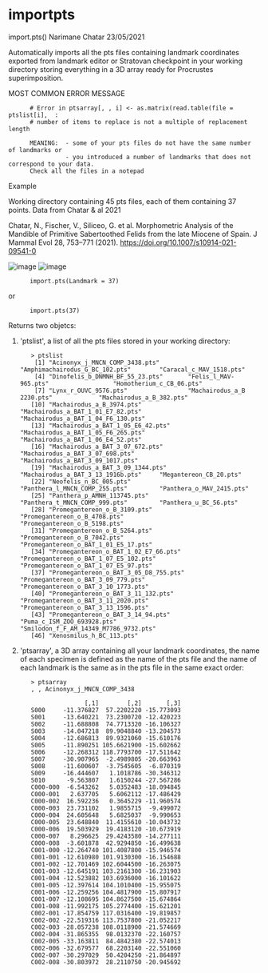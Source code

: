 # importpts

import.pts() 
Narimane Chatar 
23/05/2021

Automatically imports all the pts files containing landmark coordinates exported from landmark editor or Stratovan checkpoint in your working directory storing everything in a 3D array ready for Procrustes superimposition. 

 MOST COMMON ERROR MESSAGE 

          # Error in ptsarray[, , i] <- as.matrix(read.table(file = ptslist[i],  : 
          # number of items to replace is not a multiple of replacement length

          MEANING:  - some of your pts files do not have the same number of landmarks or 
                    - you introduced a number of landmarks that does not correspond to your data. 
          Check all the files in a notepad
         
Example

Working directory containing 45 pts files, each of them containing 37 points. Data from Chatar & al 2021 

  Chatar, N., Fischer, V., Siliceo, G. et al. Morphometric Analysis of the Mandible of Primitive Sabertoothed Felids from the late Miocene of Spain. J Mammal Evol 28, 753–771 (2021). https://doi.org/10.1007/s10914-021-09541-0

![image](https://user-images.githubusercontent.com/73315118/187622811-d910c44f-e60e-4166-b58f-126c1e0b6b54.png)
![image](https://user-images.githubusercontent.com/73315118/187623034-b9116566-7e59-46b7-9535-d54e124fd00f.png)

          import.pts(Landmark = 37)
or 

          import.pts(37)

Returns two objetcs:
1. 'ptslist', a list of all the pts files stored in your working directory:

          > ptslist
           [1] "Acinonyx_j_MNCN_COMP_3438.pts"        "Amphimachairodus_G_BC_102.pts"        "Caracal_c_MAV_1518.pts"              
           [4] "Dinofelis_b_DNMNH_BF_55_23.pts"       "Felis_l_MAV-965.pts"                  "Homotherium_c_CB_06.pts"             
           [7] "Lynx_r_OUVC_9576.pts"                 "Machairodus_a_B 2230.pts"             "Machairodus_a_B_382.pts"             
          [10] "Machairodus_a_B_3974.pts"             "Machairodus_a_BAT_1_01_E7_82.pts"     "Machairodus_a_BAT_1_04_F6_130.pts"   
          [13] "Machairodus_a_BAT_1_05_E6_42.pts"     "Machairodus_a_BAT_1_05_F6_265.pts"    "Machairodus_a_BAT_1_06_E4_52.pts"    
          [16] "Machairodus_a_BAT_3_07_672.pts"       "Machairodus_a_BAT_3_07_698.pts"       "Machairodus_a_BAT_3_09_1017.pts"     
          [19] "Machairodus_a_BAT_3_09_1344.pts"      "Machairodus_a_BAT_3_13_1916b.pts"     "Megantereon_CB_20.pts"               
          [22] "Neofelis_n_BC_005.pts"                "Panthera_l_MNCN_COMP_255.pts"         "Panthera_o_MAV_2415.pts"             
          [25] "Panthera_p_AMNH_113745.pts"           "Panthera_t_MNCN_COMP_999.pts"         "Panthera_u_BC_56.pts"                
          [28] "Promegantereon_o_B_3109.pts"          "Promegantereon_o_B_4708.pts"          "Promegantereon_o_B_5198.pts"         
          [31] "Promegantereon_o_B_5264.pts"          "Promegantereon_o_B_7042.pts"          "Promegantereon_o_BAT_1_01_E5_17.pts" 
          [34] "Promegantereon_o_BAT_1_02_E7_66.pts"  "Promegantereon_o_BAT_1_07_E5_102.pts" "Promegantereon_o_BAT_1_07_E5_97.pts" 
          [37] "Promegantereon_o_BAT_3_05_D8_755.pts" "Promegantereon_o_BAT_3_09_779.pts"    "Promegantereon_o_BAT_3_10_1773.pts"  
          [40] "Promegantereon_o_BAT_3_11_132.pts"    "Promegantereon_o_BAT_3_11_2020.pts"   "Promegantereon_o_BAT_3_13_1596.pts"  
          [43] "Promegantereon_o_BAT_3_14_94.pts"     "Puma_c_ISM_ZOO_693928.pts"            "Smilodon_f_F_AM_14349_M7786_9732.pts"
          [46] "Xenosmilus_h_BC_113.pts"
          
2. 'ptsarray', a 3D array containing all your landmark coordinates, the name of each specimen is defined as the name of the pts file and the name of each landmark is the same as in the pts file in the same exact order:

          > ptsarray
          , , Acinonyx_j_MNCN_COMP_3438

                         [,1]        [,2]       [,3]
          S000     -11.376827  57.2202220 -15.773093
          S001     -13.640221  73.2300720 -12.420223
          S002     -11.688808  74.7713320 -16.106327
          S003     -14.047218  89.9048840 -13.204573
          S004     -12.686813  89.9321060 -15.610176
          S005     -11.890251 105.6621900 -15.602662
          S006     -12.268312 118.7793700 -17.511642
          S007     -30.907965  -2.4989805 -20.663963
          S008     -11.600607  -3.7545605  -6.870319
          S009     -16.444607   1.1018786 -30.346312
          S010      -9.563807   1.6150244 -27.567286
          C000-000  -6.543262   5.0352483 -18.094845
          C000-001   2.637705   5.6062112 -17.486429
          C000-002  16.592236   0.3645229 -11.960574
          C000-003  23.731102   1.9855715  -9.499072
          C000-004  24.605648   5.6825037  -9.990653
          C000-005  23.648840  11.4155610 -10.043732
          C000-006  19.503929  19.4183120 -10.673919
          C000-007   8.296625  29.4243580 -14.277111
          C000-008  -3.601878  42.9294850 -16.499638
          C001-000 -12.264740 101.4087800 -15.946574
          C001-001 -12.610980 101.9130300 -16.154688
          C001-002 -12.701469 102.6044500 -16.263075
          C001-003 -12.645191 103.2161300 -16.231903
          C001-004 -12.523882 103.6936000 -16.101622
          C001-005 -12.397614 104.1010400 -15.955075
          C001-006 -12.259256 104.4817900 -15.807917
          C001-007 -12.108695 104.8627500 -15.674864
          C001-008 -11.992175 105.2774400 -15.621201
          C002-001 -17.854759 117.0316400 -19.819857
          C002-002 -22.519316 113.7537800 -21.052217
          C002-003 -28.057238 108.0118900 -21.574669
          C002-004 -31.865355  98.0132370 -22.160757
          C002-005 -33.163811  84.4842380 -22.574013
          C002-006 -32.679577  68.2203140 -22.551060
          C002-007 -30.297029  50.4204250 -21.864897
          C002-008 -30.803972  28.2110750 -20.945692
